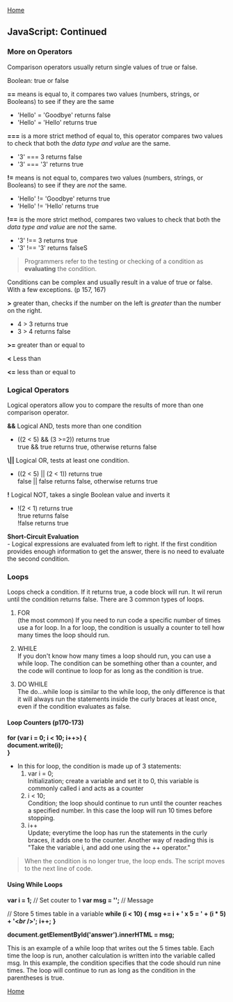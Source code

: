 [Home](README.md)

## JavaScript: Continued

### More on Operators

Comparison operators usually return single values of true or false.

Boolean: true or false

**==** means is equal to, it compares two values (numbers, strings, or Booleans) to see if they are the same

- 'Hello' = 'Goodbye' returns false
- 'Hello' = 'Hello' returns true

**===** is a more strict method of equal to, this operator compares two values to check that both the *data type and value* are the same.

- '3' === 3 returns false
- '3' === '3' returns true

**!=** means is not equal to, compares two values (numbers, strings, or Booleans) to see if they are *not* the same.

- 'Hello' != 'Goodbye' returns true
- 'Hello' != 'Hello' returns true

**!==** is the more strict method, compares two values to check that both the *data type and value* are *not* the same.

- '3' !== 3 returns true
- '3' !== '3' returns falseS

> Programmers refer to the testing or checking of a condition as **evaluating** the condition.  

Conditions can be complex and usually result in a value of true or false. With a few exceptions. (p 157, 167)  

**>** greater than, checks if the number on the left is *greater* than the number on the right.  

- 4 > 3 returns true  
- 3 > 4 returns false  

**>=** greater than or equal to  

**<** Less than  

**<=** less than or equal to  

### Logical Operators  

Logical operators allow you to compare the results of more than one comparison operator.  

**&&** Logical AND, tests more than one condition  

- ((2 < 5) && (3 >=2)) returns true  
    true && true returns true, otherwise returns false  

**\\||** Logical OR, tests at least one condition.

- ((2 < 5) || (2 < 1)) returns true  
    false || false returns false, otherwise returns true  

**!** Logical NOT, takes a single Boolean value and inverts it  

- !(2 < 1) returns true  
    !true returns false  
    !false returns true  

**Short-Circuit Evaluation**  
    - Logical expressions are evaluated from left to right. If the first condition provides enough information to get the answer, there is no need to evaluate the second condition.

### Loops  

Loops check a condition. If it returns true, a code block will run. It wil rerun until the condition returns false. There are 3 common types of loops.  

1. FOR  
    (the most common) If you need to run code a specific number of times use a for loop. In a for loop, the condition is usually a counter to tell how many times the loop should run.

1. WHILE  
    If you don't know how many times a loop should run, you can use a while loop. The condition can be something other than a counter, and the code will continue to loop for as long as the condition is true.

1. DO WHILE  
    The do...while loop is similar to the while loop, the only difference is that it will always run the statements inside the curly braces at least once, even if the condition evaluates as false.

#### Loop Counters (p170-173)  

**for (var i = 0; i < 10; i++>) {**  
    **document.write(i);**  
**}**  

- In this for loop, the condition is made up of 3 statements:  
    1. var i = 0;  
        Initialization; create a variable and set it to 0, this variable is commonly called i and acts as a counter
    1. i < 10;  
        Condition; the loop should continue to run until the counter reaches a specified number. In this case the loop will run 10 times before stopping.
    1. i++  
        Update; everytime the loop has run the statements in the curly braces, it adds one to the counter. Another way of reading this is "Take the variable i, and add one using the ++ operator."  

> When the condition is no longer true, the loop ends. The script moves to the next line of code.  

#### Using While Loops  

**var i = 1;** // Set couter to 1
**var msg = '';** // Message

// Store 5 times table in a variable
**while (i < 10) {**
    **msg += i + ' x 5 = ' + (i * 5) + '<*br* />';**
    **i++;**
    **}**

**document.getElementById('answer').innerHTML = msg;**

This is an example of a while loop that writes out the 5 times table. Each time the loop is run, another calculation is written into the variable called msg. In this example, the condition specifies that the code should run nine times. The loop will continue to run as long as the condition in the parentheses is true.

[Home](README.md)